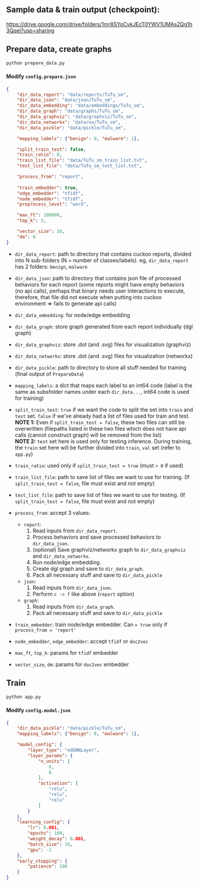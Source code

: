 ## Sample data & train output (checkpoint): 
https://drive.google.com/drive/folders/1mr8SYoCvkJEcT0YWV1UMAsZQg1h3Qqei?usp=sharing

## Prepare data, create graphs
```bash
python prepare_data.py
```

#### Modify `config.prepare.json`
```json
{
    "dir_data_report": "data/reports/TuTu_sm",
    "dir_data_json": "data/json/TuTu_sm",
    "dir_data_embedding": "data/embeddings/TuTu_sm",
    "dir_data_graph": "data/graphs/TuTu_sm",
    "dir_data_graphviz": "data/graphviz/TuTu_sm",
    "dir_data_networkx": "data/nx/TuTu_sm",
    "dir_data_pickle": "data/pickle/TuTu_sm",

    "mapping_labels": {"benign": 0, "malware": 1},

    "split_train_test": false,
    "train_ratio": 0,
    "train_list_file": "data/TuTu_sm_train_list.txt",
    "test_list_file": "data/TuTu_sm_test_list.txt",

    "process_from": "report",
    
    "train_embedder": true,
    "edge_embedder": "tfidf",
    "node_embedder": "tfidf",
    "preprocess_level": "word",

    "max_ft": 100000,
    "top_k": 3,

    "vector_size": 10,
    "dm": 0
}
```
- `dir_data_report`: path to directory that contains cuckoo reports, divided into N sub-folders (N = number of classes/labels). eg, `dir_data_report` has 2 folders: `benign`, `malware`
- `dir_data_json`: path to directory that contains json file of processed behaviors for each report (some reports might have empty behaviors (no api calls), perhaps that binary needs user interactions to execute, therefore, that file did not execute when putting into cuckoo environment => fails to generate api calls)
- `dir_data_embedding`: for node/edge embedding
- `dir_data_graph`: store graph generated from each report individually (dgl graph)
- `dir_data_graphviz`: store .dot (and .svg) files for visualization (graphviz)
- `dir_data_networkx`: store .dot (and .svg) files for visualization (networkx)
- `dir_data_pickle`: path to directory to store all stuff needed for training (final output of `PrepareData`)

- `mapping_labels`: a dict that maps each label to an int64 code (label is the same as subsfolder names under each `dir_data...`, int64 code is used for training)
- `split_train_test`: `true` if we want the code to split the set into `train` and `test` set. `false` if we've already had a list of files used for train and test.  
**NOTE 1:** Even if `split_train_test = false`, these two files can still be overwritten (filepaths listed in these two files which does not have api calls (cannot construct graph) will be removed from the list)  
**NOTE 2:** `test` set here is used only for testing inference. During training, the `train` set here will be further divided into `train`, `val` set (refer to `app.py`)
- `train_ratio`: used only if `split_train_test = true` (must `> 0` if used)
- `train_list_file`: path to save list of files we want to use for training. (If `split_train_test = false`, file must exist and not empty)
- `test_list_file`: path to save list of files we want to use for testing. (If `split_train_test = false`, file must exist and not empty)

- `process_from`: accept 3 values:
    - `report`: 
        1. Read inputs from `dir_data_report`. 
        2. Process behaviors and save processed behaviors to `dir_data_json`. 
        3. (optional) Save graphviz/networkx graph to `dir_data_graphviz` and `dir_data_networkx`. 
        4. Run node/edge embedding. 
        5. Create dgl graph and save to `dir_data_graph`. 
        6. Pack all necessary stuff and save to `dir_data_pickle`
    - `json`: 
        1. Read inputs from `dir_data_json`.
        2. Perform  `c -> f`  like above (`report` option)
    - `graph`: 
        1. Read inputs from `dir_data_graph`.
        2. Pack all necessary stuff and save to `dir_data_pickle`

- `train_embedder`: train node/edge embedder. Can `= true` only if `process_from = 'report'`
- `node_embedder`, `edge_embedder`: accept `tfidf` or `doc2vec`
- `max_ft`, `top_k`: params for `tfidf` embedder
- `vector_size`, `dm`: params for `doc2vec` embedder


## Train
```bash
python app.py
```

#### Modify `config.model.json`
```json
{
    "dir_data_pickle": "data/pickle/TuTu_sm",
    "mapping_labels": {"benign": 0, "malware": 1},

    "model_config": {
        "layer_type": "edGNNLayer",
        "layer_params": {
            "n_units": [
                8,
                8
            ],
            "activation": [
                "relu",
                "relu",
                "relu"
            ]
        }
    },
    "learning_config": {
        "lr": 0.001,
        "epochs": 100,
        "weight_decay": 0.001,
        "batch_size": 16,
        "gpu": -1
    },
    "early_stopping": {
        "patience": 100
    }
}
```